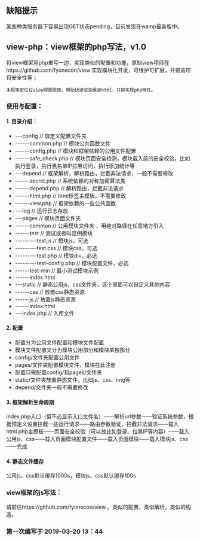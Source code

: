 ## 缺陷提示
某些种类服务器下容易出现GET状态pending，目前发现在wamp最新版中。

## view-php：view框架的php写法，v1.0
将view框架用php重写一边，实现类似的配置和功能，原始view项目在https://github.com/fyonecon/view
实现模块化开发，可维护可扩展，并提高项目安全性等；

`本框架定位在view视图层面，帮助快速渲染组装html，并能实现php特性。`

### 使用与配置：

#### 1. 目录介绍：
- ---config  // 自定义配置文件夹
- ------common.php     // 模块公共函数文件
- ------config.php     // 模块和框架依赖的公用文件配置
- ------safe_check.php // 模块页面安全检测，模块载入前的安全校验，比如执行登录，执行黑名单IP拉黑访问，执行添加统计等
- ---depend  // 框架解析，解析路由，拦截非法请求，一般不需要修改
- ------secret.php // 系统依赖的对称加密算法类
- ------depend.php // 解析路由，拦截非法请求
- ------html,php   // html标签主模板，不需要修改
- ------view,php   // 框架依赖的一些公共函数
- ---log  // 运行日志存放
- ---pages   // 模块页面文件夹 
- ------common // 公用模块文件夹 ，用绝对路径在任意地方引入
- ------test   // 测试或者叫范例模块
- ---------test.js         // 模块js，可选
- ---------test.css        // 模块css，可选
- ---------test.php        // 模块div，必选
- ---------test-config.php // 模块配置文件，必选
- ------test-min // 最小测试模块示例
- ------index.html
- ---static  // 静态公用js、css文件夹，这个里面可以自定义其他内容
- ------css  // 放置css静态资源
- ------js   // 放置js静态资源
- ------index.html
- ---index.php  // 入库文件

#### 2. 配置
- 配置分为公用文件配置和模块文件配置
- 模块文件配置又分为模块公用部分和模块单独部分
- config/文件夹配置公用文件
- pages/文件夹配置模块文件，模块在此注册
- 配置只需配置config/和pages/文件夹
- static/文件夹放置静态文件，比如js、css、img等
- depend/文件夹一般不需要修改

#### 3. 框架解析生命周期
index.php入口（但不必显示入口文件名）——解析url参数——验证系统参数，根据预定义设置拦截一些运行请求——路由参数验证，拦截非法请求——载入html.php主模板——页面安全校验（可以放比如登录、拉黑IP等内容）——载入公用js、css——载入页面模块配置文件——载入页面模块——载入模块js、css——完成

#### 4. 静态文件缓存
公用js、css默认缓存1000s，模块js、css默认缓存100s

### view框架的js写法：
请前往https://github.com/fyonecon/view 。类似的配置，类似解析，类似的构造。

### 第一次编写于 2019-03-20 13：44
